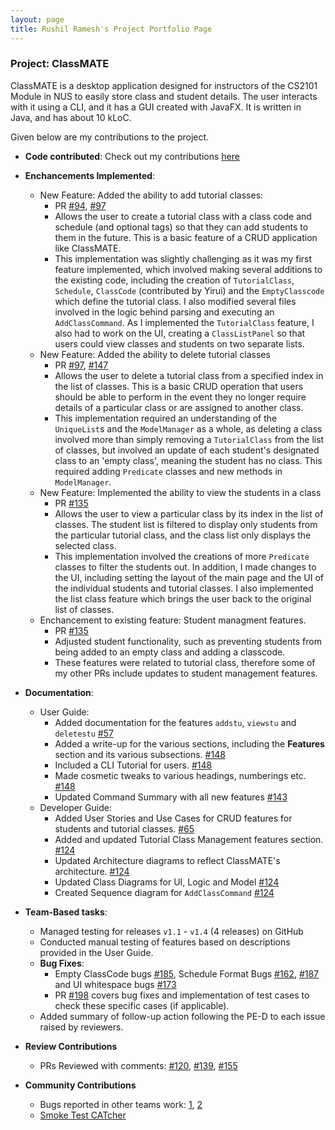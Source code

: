 ```yaml
---
layout: page
title: Rushil Ramesh's Project Portfolio Page
---
```


### Project: ClassMATE

ClassMATE is a desktop application designed for instructors of the CS2101 Module in NUS to easily store class and student details. The user interacts with it using a CLI, and it has a GUI created with JavaFX. It is written in Java, and has about 10 kLoC.

Given below are my contributions to the project.

* **Code contributed**: Check out my contributions [here](https://nus-cs2103-ay2122s1.github.io/tp-dashboard/)

* **Enchancements Implemented**:
    * New Feature: Added the ability to add tutorial classes:
        * PR [\#94](https://github.com/AY2122S1-CS2103T-W15-1/tp/pull/94),  [\#97](https://github.com/AY2122S1-CS2103T-W15-1/tp/pull/97)
        * Allows the user to create a tutorial class with a class code and schedule (and optional tags) so that
          they can add students to them in the future. This is a basic feature of a CRUD application like ClassMATE.
        * This implementation was slightly challenging as it was my first feature implemented, which involved making several
        additions to the existing code, including the creation of `TutorialClass`, `Schedule`, `ClassCode` (contributed by Yirui) and the
        `EmptyClasscode` which define the tutorial class. I also modified several files involved in the logic behind parsing and executing an
        `AddClassCommand`. As I implemented the `TutorialClass` feature, I also had to work on the UI, creating a
      `ClassListPanel` so that users could view classes and students on two separate lists.
    * New Feature: Added the ability to delete tutorial classes
        * PR [\#97](https://github.com/AY2122S1-CS2103T-W15-1/tp/pull/97), [\#147](https://github.com/AY2122S1-CS2103T-W15-1/tp/pull/147)
        * Allows the user to delete a tutorial class from a specified index in the list of classes. This is a basic CRUD operation
        that users should be able to perform in the event they no longer require details of a particular class or are assigned to
        another class.
        * This implementation required an understanding of the `UniqueList`s and the `ModelManager` as a whole,
        as deleting a class involved more than simply removing a `TutorialClass` from the list of classes, but involved
        an update of each student's designated class to an 'empty class', meaning the student has no class. This required
        adding `Predicate` classes and new methods in `ModelManager`.
    * New Feature: Implemented the ability to view the students in a class
        * PR [\#135](https://github.com/AY2122S1-CS2103T-W15-1/tp/pull/135)
        * Allows the user to view a particular class by its index in the list of classes. The student list is filtered to
        display only students from the particular tutorial class, and the class list only displays the selected class.
        * This implementation involved the creations of more `Predicate` classes to filter the students out. In addition,
        I made changes to the UI, including setting the layout of the main page and the UI of the individual students and tutorial classes.
        I also implemented the list class feature which brings the user back to the original list of classes.
    * Enchancement to existing feature: Student managment features. 
        * PR [\#135](https://github.com/AY2122S1-CS2103T-W15-1/tp/pull/135)
        * Adjusted student functionality, such as preventing students from being added to an empty class and adding a classcode.
        * These features were related to tutorial class, therefore some of my other PRs include updates to student management features.

* **Documentation**:
    * User Guide:
        * Added documentation for the features `addstu`, `viewstu` and `deletestu` [\#57](https://github.com/AY2122S1-CS2103T-W15-1/tp/pull/57)
        * Added a write-up for the various sections, including the **Features** section and its various subsections. [\#148](https://github.com/AY2122S1-CS2103T-W15-1/tp/pull/148)
        * Included a CLI Tutorial for users. [\#148](https://github.com/AY2122S1-CS2103T-W15-1/tp/pull/148)
        * Made cosmetic tweaks to various headings, numberings etc. [\#148](https://github.com/AY2122S1-CS2103T-W15-1/tp/pull/148)
        * Updated Command Summary with all new features [\#143](https://github.com/AY2122S1-CS2103T-W15-1/tp/pull/143)
    * Developer Guide:
        * Added User Stories and Use Cases for CRUD features for students and tutorial classes. [\#65](https://github.com/AY2122S1-CS2103T-W15-1/tp/pull/65)
        * Added and updated Tutorial Class Management features section. [\#124](https://github.com/AY2122S1-CS2103T-W15-1/tp/pull/124)
        * Updated Architecture diagrams to reflect ClassMATE's architecture. [\#124](https://github.com/AY2122S1-CS2103T-W15-1/tp/pull/124)
        * Updated Class Diagrams for UI, Logic and Model [\#124](https://github.com/AY2122S1-CS2103T-W15-1/tp/pull/124)
        * Created Sequence diagram for `AddClassCommand` [\#124](https://github.com/AY2122S1-CS2103T-W15-1/tp/pull/124)

* **Team-Based tasks**:
    * Managed testing for releases `v1.1` - `v1.4` (4 releases) on GitHub
    * Conducted manual testing of features based on descriptions provided in the User Guide.
    * **Bug Fixes**:
        * Empty ClassCode bugs [\#185](https://github.com/AY2122S1-CS2103T-W15-1/tp/issues/185), Schedule Format Bugs [\#162](https://github.com/AY2122S1-CS2103T-W15-1/tp/issues/162), [\#187](https://github.com/AY2122S1-CS2103T-W15-1/tp/issues/187) and UI whitespace bugs [\#173](https://github.com/AY2122S1-CS2103T-W15-1/tp/issues/173)
        * PR [\#198](https://github.com/AY2122S1-CS2103T-W15-1/tp/pull/198) covers bug fixes and implementation of test cases to check these specific cases (if applicable).
    * Added summary of follow-up action following the PE-D to each issue raised by reviewers.

* **Review Contributions**
    * PRs Reviewed with comments: [\#120](https://github.com/AY2122S1-CS2103T-W15-1/tp/pull/120), [\#139](https://github.com/AY2122S1-CS2103T-W15-1/tp/pull/139), [\#155](https://github.com/AY2122S1-CS2103T-W15-1/tp/pull/155)

* **Community Contributions**
    * Bugs reported in other teams work: [1](https://github.com/AY2122S1-CS2103T-F13-2/tp/issues/153), [2](https://github.com/AY2122S1-CS2103T-F13-2/tp/issues/154)
    * [Smoke Test CATcher](https://github.com/rushilramesh/ped)